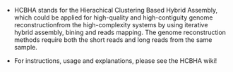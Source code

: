 * HCBHA stands for the Hierachical Clustering Based Hybrid Assembly, which could be applied for high-quality and high-contiguity genome reconstructionfrom the high-complexity systems by using iterative hybrid assembly, bining and reads mapping. The genome reconstruction methods require both the short reads and long reads from the same sample.

* For instructions, usage and explanations, please see the HCBHA wiki!
